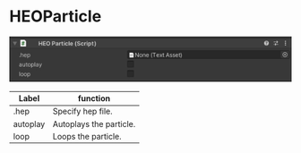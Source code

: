 
# HEOParticle
![HEOParticle](img/HEOParticle.jpg)

|  Label |  function  |
| ----   | ---- |
| .hep | Specify hep file. |
| autoplay | Autoplays the particle. |
| loop | Loops the particle. |
